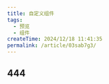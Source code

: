 ```yaml
---
title: 自定义组件
tags:
  - 预览
  - 组件
createTime: 2024/12/18 11:41:35
permalink: /article/03sab7g3/
---
```


<CustomComponent />


## 444